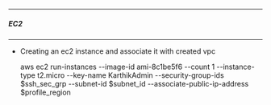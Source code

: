 ---------
##### EC2
---------

- Creating an ec2 instance and associate it with created vpc

	aws ec2 run-instances --image-id ami-8c1be5f6 --count 1 --instance-type t2.micro --key-name KarthikAdmin  --security-group-ids  $ssh_sec_grp --subnet-id  $subnet_id --associate-public-ip-address $profile_region
